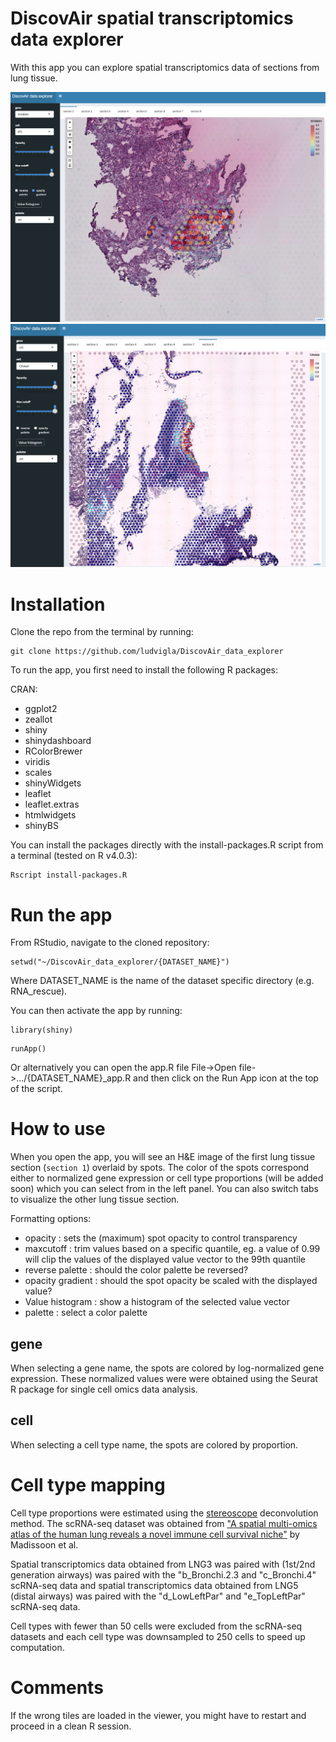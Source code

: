 # DiscovAir spatial transcriptomics data explorer
With this app you can explore spatial transcriptomics data of sections from lung tissue.

![](app1.png)
![](app2.png)

# Installation
Clone the repo from the terminal by running:

```
git clone https://github.com/ludvigla/DiscovAir_data_explorer
```

To run the app, you first need to install the following R packages:

CRAN:
- ggplot2
- zeallot
- shiny
- shinydashboard
- RColorBrewer
- viridis
- scales
- shinyWidgets
- leaflet
- leaflet.extras
- htmlwidgets
- shinyBS

You can install the packages directly with the install-packages.R script from a terminal (tested on R v4.0.3):

```
Rscript install-packages.R
```

# Run the app
From RStudio, navigate to the cloned repository:

```
setwd("~/DiscovAir_data_explorer/{DATASET_NAME}")
```

Where DATASET_NAME is the name of the dataset specific directory (e.g. RNA_rescue).

You can then activate the app by running:

```
library(shiny)
```

```
runApp()
```

Or alternatively you can open the app.R file File->Open file->.../{DATASET_NAME}_app.R and then click on the Run App icon at the top of the script.

# How to use
When you open the app, you will see an H&E image of the first lung tissue section (`section 1`) overlaid by spots. The color of the spots correspond either to normalized gene expression or cell type proportions (will be added soon) which you can select from in the left panel. You can also switch tabs to visualize the other lung tissue section. 

Formatting options:
  * opacity : sets the (maximum) spot opacity to control transparency
  * maxcutoff : trim values based on a specific quantile, eg. a value of 0.99 will clip the values of the displayed value vector to the 99th quantile
  * reverse palette : should the color palette be reversed?
  * opacity gradient : should the spot opacity be scaled with the displayed value?
  * Value histogram : show a histogram of the selected value vector
  * palette : select a color palette

## gene

When selecting a gene name, the spots are colored by log-normalized gene expression. These normalized values were were obtained using the Seurat R package for single cell omics data analysis.

## cell

When selecting a cell type name, the spots are colored by proportion. 

# Cell type mapping

Cell type proportions were estimated using the [stereoscope](https://github.com/almaan/stereoscope) deconvolution method. The scRNA-seq dataset was obtained 
from ["A spatial multi-omics atlas of the human lung reveals a novel immune cell survival niche"](https://doi.org/10.1101/2021.11.26.470108) by Madissoon et al. 

Spatial transcriptomics data obtained from LNG3 was paired with (1st/2nd generation airways) was paired with the "b_Bronchi.2.3 and "c_Bronchi.4" scRNA-seq data
and spatial transcriptomics data obtained from LNG5 (distal airways) was paired with the "d_LowLeftPar" and "e_TopLeftPar" scRNA-seq data.

Cell types with fewer than 50 cells were excluded from the scRNA-seq datasets and each cell type was downsampled to 250 cells to speed up computation. 

# Comments

If the wrong tiles are loaded in the viewer, you might have to restart and proceed in a clean R session. 
